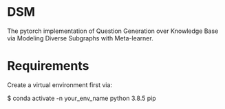 # DSM
The pytorch implementation of Question Generation over Knowledge Base via Modeling Diverse Subgraphs with Meta-learner.
# Requirements
Create a virtual environment first via:

$ conda activate -n your_env_name python 3.8.5 pip

